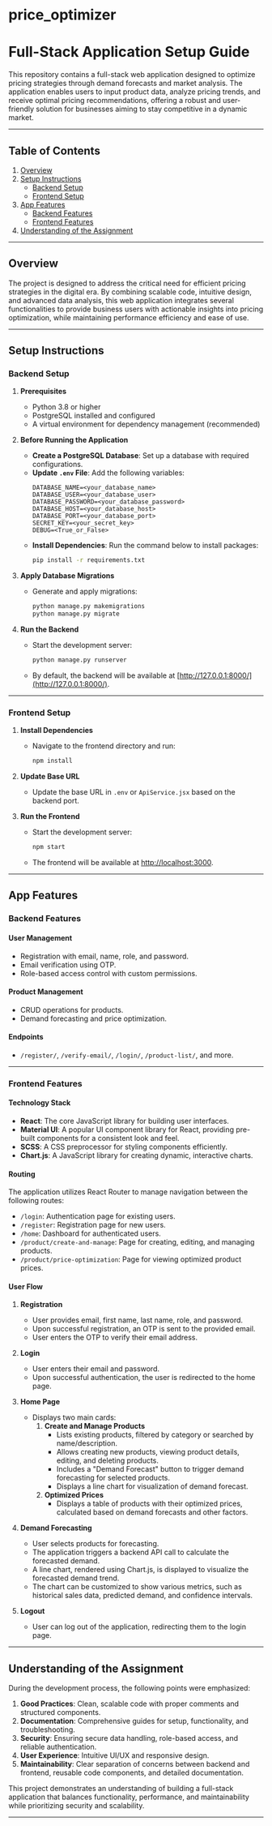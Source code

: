 # price_optimizer
# Full-Stack Application Setup Guide

This repository contains a full-stack web application designed to optimize pricing strategies through demand forecasts and market analysis. The application enables users to input product data, analyze pricing trends, and receive optimal pricing recommendations, offering a robust and user-friendly solution for businesses aiming to stay competitive in a dynamic market.

---

## **Table of Contents**

1. [Overview](#overview)
2. [Setup Instructions](#setup-instructions)
   - [Backend Setup](#backend-setup)
   - [Frontend Setup](#frontend-setup)
3. [App Features](#app-features)
   - [Backend Features](#backend-features)
   - [Frontend Features](#frontend-features)
4. [Understanding of the Assignment](#understanding-of-the-assignment)

---

## **Overview**

The project is designed to address the critical need for efficient pricing strategies in the digital era. By combining scalable code, intuitive design, and advanced data analysis, this web application integrates several functionalities to provide business users with actionable insights into pricing optimization, while maintaining performance efficiency and ease of use.

---

## **Setup Instructions**

### **Backend Setup**

1. **Prerequisites**

   - Python 3.8 or higher
   - PostgreSQL installed and configured
   - A virtual environment for dependency management (recommended)

2. **Before Running the Application**

   - **Create a PostgreSQL Database**: Set up a database with required configurations.
   - **Update `.env` File**: Add the following variables:
     ```plaintext
     DATABASE_NAME=<your_database_name>
     DATABASE_USER=<your_database_user>
     DATABASE_PASSWORD=<your_database_password>
     DATABASE_HOST=<your_database_host>
     DATABASE_PORT=<your_database_port>
     SECRET_KEY=<your_secret_key>
     DEBUG=<True_or_False>
     ```
   - **Install Dependencies**: Run the command below to install packages:
     ```bash
     pip install -r requirements.txt
     ```

3. **Apply Database Migrations**

   - Generate and apply migrations:
     ```bash
     python manage.py makemigrations
     python manage.py migrate
     ```

4. **Run the Backend**
   - Start the development server:
     ```bash
     python manage.py runserver
     ```
   - By default, the backend will be available at [http://127.0.0.1:8000/](http://127.0.0.1:8000/).

---

### **Frontend Setup**

1. **Install Dependencies**

   - Navigate to the frontend directory and run:
     ```bash
     npm install
     ```

2. **Update Base URL**

   - Update the base URL in `.env` or `ApiService.jsx` based on the backend port.

3. **Run the Frontend**
   - Start the development server:
     ```bash
     npm start
     ```
   - The frontend will be available at [http://localhost:3000](http://localhost:3000).

---

## **App Features**

### **Backend Features**

#### **User Management**

- Registration with email, name, role, and password.
- Email verification using OTP.
- Role-based access control with custom permissions.

#### **Product Management**

- CRUD operations for products.
- Demand forecasting and price optimization.

#### **Endpoints**

- `/register/`, `/verify-email/`, `/login/`, `/product-list/`, and more.

---

### **Frontend Features**

#### **Technology Stack**

- **React**: The core JavaScript library for building user interfaces.
- **Material UI**: A popular UI component library for React, providing pre-built components for a consistent look and feel.
- **SCSS**: A CSS preprocessor for styling components efficiently.
- **Chart.js**: A JavaScript library for creating dynamic, interactive charts.

#### **Routing**

The application utilizes React Router to manage navigation between the following routes:

- `/login`: Authentication page for existing users.
- `/register`: Registration page for new users.
- `/home`: Dashboard for authenticated users.
- `/product/create-and-manage`: Page for creating, editing, and managing products.
- `/product/price-optimization`: Page for viewing optimized product prices.

#### **User Flow**

1. **Registration**

   - User provides email, first name, last name, role, and password.
   - Upon successful registration, an OTP is sent to the provided email.
   - User enters the OTP to verify their email address.

2. **Login**

   - User enters their email and password.
   - Upon successful authentication, the user is redirected to the home page.

3. **Home Page**

   - Displays two main cards:
     1. **Create and Manage Products**
        - Lists existing products, filtered by category or searched by name/description.
        - Allows creating new products, viewing product details, editing, and deleting products.
        - Includes a "Demand Forecast" button to trigger demand forecasting for selected products.
        - Displays a line chart for visualization of demand forecast.
     2. **Optimized Prices**
        - Displays a table of products with their optimized prices, calculated based on demand forecasts and other factors.

4. **Demand Forecasting**

   - User selects products for forecasting.
   - The application triggers a backend API call to calculate the forecasted demand.
   - A line chart, rendered using Chart.js, is displayed to visualize the forecasted demand trend.
   - The chart can be customized to show various metrics, such as historical sales data, predicted demand, and confidence intervals.

5. **Logout**
   - User can log out of the application, redirecting them to the login page.

---

## **Understanding of the Assignment**

During the development process, the following points were emphasized:

1. **Good Practices**: Clean, scalable code with proper comments and structured components.
2. **Documentation**: Comprehensive guides for setup, functionality, and troubleshooting.
3. **Security**: Ensuring secure data handling, role-based access, and reliable authentication.
4. **User Experience**: Intuitive UI/UX and responsive design.
5. **Maintainability**: Clear separation of concerns between backend and frontend, reusable code components, and detailed documentation.

This project demonstrates an understanding of building a full-stack application that balances functionality, performance, and maintainability while prioritizing security and scalability.

---

